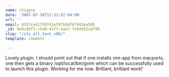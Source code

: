 ```yaml
---
name: chiggsy
date: '2007-07-16T12:33:52-04:00'
url: ''
email: 6337ce41f30741ef07bb4767443ea505
_id: 0e8c0df3-c5a0-41f3-aae7-fa5d452c6790
slug: "/its_all_text_v06/"
template: comment

---
```


Lovely plugin.  I should point out that if one installs vim-app from macports, one then gets a binary /opt/local/bin/gvim which can be successfully used to launch this plugin. Working for me now.  Brilliant, brilliant work!`
